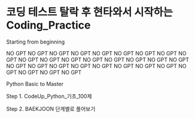 # 코딩 테스트 탈락 후 현타와서 시작하는 Coding_Practice

Starting from beginning

NO GPT NO GPT NO GPT NO GPT NO GPT NO GPT NO GPT NO GPT NO GPT NO GPT NO GPT NO GPT NO GPT NO GPT NO GPT NO GPT NO GPT NO GPT NO GPT NO GPT NO GPT NO GPT NO GPT NO GPT NO GPT NO GPT NO GPT NO GPT NO GPT 

Python Basic to Master

Step 1. CodeUp_Python_기초_100제

Step 2. BAEKJOON 단계별로 풀어보기